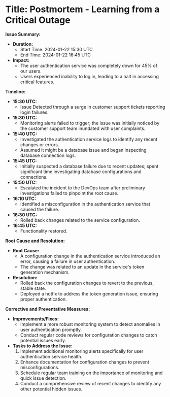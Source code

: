 # **Title: Postmortem - Learning from a Critical Outage**

**Issue Summary:**
- **Duration:** 
  - Start Time: 2024-01-22 15:30 UTC
  - End Time: 2024-01-22 16:45 UTC
- **Impact:**
  - The user authentication service was completely down for 45% of our users.
  - Users experienced inability to log in, leading to a halt in accessing critical features.
  
**Timeline:**
- **15:30 UTC:**
  - Issue Detected through a surge in customer support tickets reporting login failures.
- **15:30 UTC:**
  - Monitoring alerts failed to trigger; the issue was initially noticed by the customer support team inundated with user complaints.
- **15:40 UTC:**
  - Investigated the authentication service logs to identify any recent changes or errors.
  - Assumed it might be a database issue and began inspecting database connection logs.
- **15:45 UTC:**
  - Initially suspected a database failure due to recent updates; spent significant time investigating database configurations and connections.
- **15:50 UTC:**
  - Escalated the incident to the DevOps team after preliminary investigations failed to pinpoint the root cause.
- **16:10 UTC:**
  - Identified a misconfiguration in the authentication service that caused the failure.
- **16:30 UTC:**
  - Rolled back changes related to the service configuration.
- **16:45 UTC:**
  - Functionality restored.

**Root Cause and Resolution:**
- **Root Cause:**
  - A configuration change in the authentication service introduced an error, causing a failure in user authentication.
  - The change was related to an update in the service's token generation mechanism.
- **Resolution:**
  - Rolled back the configuration changes to revert to the previous, stable state.
  - Deployed a hotfix to address the token generation issue, ensuring proper authentication.

**Corrective and Preventative Measures:**
- **Improvements/Fixes:**
  - Implement a more robust monitoring system to detect anomalies in user authentication promptly.
  - Conduct regular code reviews for configuration changes to catch potential issues early.
- **Tasks to Address the Issue:**
  1. Implement additional monitoring alerts specifically for user authentication service health.
  2. Enhance documentation for configuration changes to prevent misconfigurations.
  3. Schedule regular team training on the importance of monitoring and quick issue detection.
  4. Conduct a comprehensive review of recent changes to identify any other potential hidden issues.